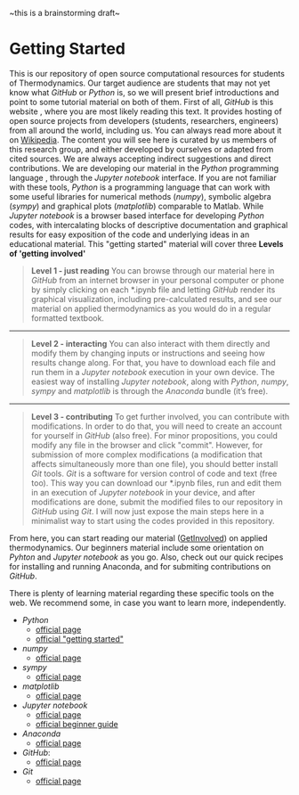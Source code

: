 ~this is a brainstorming draft~
# Getting Started
This is our repository of open source computational resources for students of Thermodynamics. Our target audience are students that may not yet know what *GitHub* or *Python* is, so we will present brief introductions and point to some tutorial material on both of them.
First of all, *GitHub* is this website , where you are most likely reading this text. It provides hosting of open source projects from developers (students, researchers, engineers) from all around the world, including us. You can always read more about it on [Wikipedia](https://en.wikipedia.org/wiki/GitHub).
The content you will see here is curated by us members of this research group, and either developed by ourselves or adapted from cited sources. We are always accepting indirect suggestions and direct contributions.
We are developing our material in the *Python* programming language , through the *Jupyter notebook* interface. If you are not familiar with these tools, *Python* is a programming language that can work with some useful libraries for numerical methods (*numpy*), symbolic algebra (*sympy*) and graphical plots (*matplotlib*) comparable to Matlab. While *Jupyter notebook* is a browser based interface for developing *Python* codes, with intercalating blocks of descriptive documentation and graphical results for easy exposition of the code and underlying ideas in an educational material.
This "getting started" material will cover three **Levels of 'getting involved'**
> **Level 1 - just reading**
You can browse through our material here in *GitHub* from an internet browser in your personal computer or phone by simply clicking on each \*.ipynb file and letting *GitHub* render its graphical visualization, including pre-calculated results, and see our material on applied thermodynamics as you would do in a regular formatted textbook.

** **
> **Level 2 - interacting**
You can also interact with them directly and modify them by changing inputs or instructions and seeing how results change along. For that, you have to download each file and run them in a *Jupyter notebook* execution in your own device. The easiest way of installing *Jupyter notebook*, along with *Python*, *numpy*, *sympy* and *matplotlib* is through the *Anaconda*  bundle (it’s free).

** **
> **Level 3 - contributing**
To get further involved, you can contribute with modifications. In order to do that, you will need to create an account for yourself in *GitHub* (also free). For minor propositions, you could modify any file in the browser and click "commit". However, for submission of more complex modifications (a modification that affects simultaneously more than one file), you should better install *Git* tools. *Git* is a software for version control of code and text (free too). This way you can download our \*.ipynb files, run and edit them in an execution of *Jupyter notebook* in your device, and after modifications are done, submit the modified files to our repository in *GitHub* using *Git*.
I will now just expose the main steps here in a minimalist way to start using the codes provided in this repository.

From here, you can start reading our material ([GetInvolved](https://github.com/iurisegtovich/PyTherm/tree/master/GetInvolved/)) on applied thermodynamics. Our beginners material include some orientation on *Pyhton* and *Jupyter notebook* as you go. Also, check out our quick recipes for installing and running Anaconda, and for submiting contributions on *GitHub*.

There is plenty of learning material regarding these specific tools on the web. We recommend some, in case you want to learn more, independently.

* *Python*
	* [official page](https://www.python.org/)
	* [official "getting started"](https://www.python.org/about/gettingstarted/)
* *numpy*
	* [official page](http://www.numpy.org/)
* *sympy*
 	* [official page](http://www.sympy.org/en/index.html)
* *matplotlib*
	* [official page](http://matplotlib.org/)
* *Jupyter notebook*
	* [official page](https://jupyter.org/)
	*  [official beginner guide](https://jupyter-notebook-beginner-guide.readthedocs.io/en/latest/)
* *Anaconda*
	* [official page](https://www.continuum.io)
* *GitHub*:
	* [official page](https://github.com/)
* *Git*
	* [official page](https://git-scm.com/)